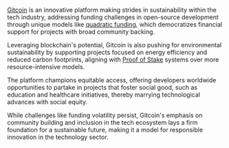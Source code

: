 [Gitcoin](https://gitcoin.co) is an innovative platform making strides in sustainability within the tech industry, addressing funding challenges in open-source development through unique models like [quadratic funding](https://wtfisqf.com/), which democratizes financial support for projects with broad community backing. 

Leveraging blockchain's potential, Gitcoin is also pushing for environmental sustainability by supporting projects focused on energy efficiency and reduced carbon footprints, aligning with [Proof of Stake](https://ethereum.org/en/developers/docs/consensus-mechanisms/pow/) systems over more resource-intensive models.

The platform champions equitable access, offering developers worldwide opportunities to partake in projects that foster social good, such as education and healthcare initiatives, thereby marrying technological advances with social equity.

While challenges like funding volatility persist, Gitcoin's emphasis on community building and inclusion in the tech ecosystem lays a firm foundation for a sustainable future, making it a model for responsible innovation in the technology sector.